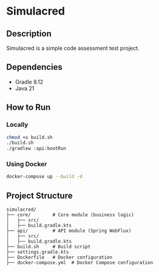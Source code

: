 # Simulacred

## Description
Simulacred is a simple code assessment test project.

## Dependencies
- Gradle 8.12
- Java 21

## How to Run

### Locally
```sh
chmod +x build.sh
./build.sh
./gradlew :api:bootRun
```

### Using Docker
```sh
docker-compose up --build -d
```

## Project Structure
```
simulacred/
├── core/        # Core module (business logic)
│   ├── src/
│   ├── build.gradle.kts
├── api/         # API module (Spring WebFlux)
│   ├── src/
│   ├── build.gradle.kts
├── build.sh     # Build script
├── settings.gradle.kts
├── Dockerfile   # Docker configuration
├── docker-compose.yml  # Docker Compose configuration
```
